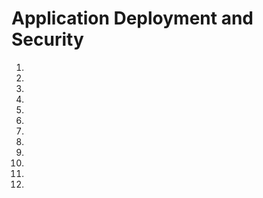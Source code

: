 # Application Deployment and Security

1. [](01_Describe_Benefits_of_Edge_Computing.md)
2. [](02_Identify_Attributes_of_Different_Application_Deployment_Models.md)
3. [](03_Identify_the_Attributes_of_Application_Deployment_Types.md)
4. [](04_Describe_Components_for_a_CI_CD_Pipeline.md)
5. [](05_Construct_a_Python_Unit_Test.md)
6. [](06_Interpret_Contents_of_a_Dockerfile.md)
7. [](07_Utilize_Docker_Images_in_Local_Developer_Environment.md)
8. [](08_Identify_Application_Security_Issues_Related_to_Secret_Protection_Encryption_and_Data_Handling.md)
9. [](09_Explain_How_Firewall_DNS_Load_Balancers_and_Reverse_Proxy_In_Application_Deployment.md)
10. [](10_Describe_Top_OWASP_Threats.md)
11. [](11_Utilize_BASH_Commands.md)
12. [](12_Identify_the_Principles_of_DevOps_Practices.md)
